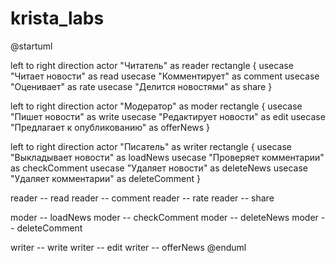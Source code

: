 # krista_labs
@startuml

left to right direction
actor "Читатель" as reader
rectangle {
usecase "Читает новости" as read
usecase "Комментирует" as comment
usecase "Оценивает" as rate
usecase "Делится новостями" as share
}

left to right direction
actor "Модератор" as moder
rectangle {
usecase "Пишет новости" as write
usecase "Редактирует новости" as edit
usecase "Предлагает к опубликованию" as offerNews
}

left to right direction
actor "Писатель" as writer
rectangle {
usecase "Выкладывает новости" as loadNews
usecase "Проверяет комментарии" as checkComment
usecase "Удаляет новости" as deleteNews
usecase "Удаляет комментарии" as deleteComment
}

reader -- read
reader -- comment
reader -- rate
reader -- share

moder -- loadNews
moder -- checkComment
moder -- deleteNews
moder -- deleteComment

writer -- write
writer -- edit
writer -- offerNews
@enduml
